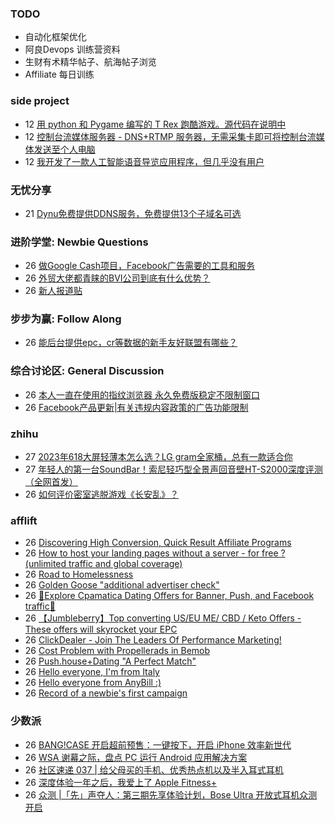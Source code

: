 ### TODO
-  自动化框架优化
-  阿良Devops 训练营资料
-  生财有术精华帖子、航海帖子浏览
-  Affiliate 每日训练

### side project
<!-- sideproject:START -->
-  12 [用 python 和 Pygame 编写的 T Rex 跑酷游戏。源代码在说明中](https://www.youtube.com/watch?v=pZySIXSelCA)
-  12 [控制台流媒体服务器 - DNS+RTMP 服务器，无需采集卡即可将控制台流媒体发送至个人电脑](https://github.com/Aioros/console-streaming-server)
-  12 [我开发了一款人工智能语音导览应用程序，但几乎没有用户](https://www.reddit.com/r/SideProject/comments/18gpp0e/ive_built_an_ai_audio_tour_app_but_have_almost_no/)<!-- sideproject:END -->


### 无忧分享
<!-- ruyo:START -->
-  21 [Dynu免费提供DDNS服务，免费提供13个子域名可选](https://51.ruyo.net/18625.html)<!-- ruyo:END -->

### 进阶学堂: Newbie Questions
<!-- advertcn1:START -->
-  26 [做Google Cash项目，Facebook广告需要的工具和服务](https://www.advertcn.com/thread-114464-1-1.html)
-  26 [外贸大佬都青睐的BVI公司到底有什么优势？](https://www.advertcn.com/thread-114463-1-1.html)
-  26 [新人报道贴](https://www.advertcn.com/thread-114462-1-1.html)<!-- advertcn1:END -->

### 步步为赢: Follow Along
<!-- advertcn2:START -->
-  26 [能后台提供epc，cr等数据的新手友好联盟有哪些？](https://www.advertcn.com/thread-114470-1-1.html)<!-- advertcn2:END -->

### 综合讨论区: General Discussion
<!-- advertcn3:START -->
-  26 [本人一直在使用的指纹浏览器 永久免费版稳定不限制窗口](https://www.advertcn.com/thread-114467-1-1.html)
-  26 [Facebook产品更新|有关违规内容政策的广告功能限制](https://www.advertcn.com/thread-114465-1-1.html)<!-- advertcn3:END -->


### zhihu
<!-- zhihu:START -->
-  27 [2023年618大屏轻薄本怎么选？LG gram全家桶，总有一款适合你](http://zhuanlan.zhihu.com/p/632641888?utm_campaign=rss&utm_medium=rss&utm_source=rss&utm_content=title)
-  27 [年轻人的第一台SoundBar！索尼轻巧型全景声回音壁HT-S2000深度评测（全网首发）](http://zhuanlan.zhihu.com/p/630990296?utm_campaign=rss&utm_medium=rss&utm_source=rss&utm_content=title)
-  26 [如何评价密室逃脱游戏《长安乱》？](http://www.zhihu.com/question/563950552/answer/3045961312?utm_campaign=rss&utm_medium=rss&utm_source=rss&utm_content=title)<!-- zhihu:END -->

### afflift
<!-- afflift:START -->
-  26 [Discovering High Conversion, Quick Result Affiliate Programs](https://afflift.com/f/threads/discovering-high-conversion-quick-result-affiliate-programs.12870/)
-  26 [How to host your landing pages without a server - for free ? &lpar;unlimited traffic and global coverage&rpar;](https://afflift.com/f/threads/how-to-host-your-landing-pages-without-a-server-for-free-unlimited-traffic-and-global-coverage.10527/)
-  26 [Road to Homelessness](https://afflift.com/f/threads/road-to-homelessness.12858/)
-  26 [Golden Goose &quot;additional advertiser check&quot;](https://afflift.com/f/threads/golden-goose-additional-advertiser-check.12872/)
-  26 [🔸Explore Cpamatica Dating Offers for Banner, Push, and Facebook traffic🔸](https://afflift.com/f/threads/%F0%9F%94%B8explore-cpamatica-dating-offers-for-banner-push-and-facebook-traffic%F0%9F%94%B8.12868/)
-  26 [【Jumbleberry】Top converting US/EU ME/ CBD / Keto Offers - These offers will skyrocket your EPC](https://afflift.com/f/threads/%E3%80%90jumbleberry%E3%80%91top-converting-us-eu-me-cbd-keto-offers-these-offers-will-skyrocket-your-epc.12642/)
-  26 [ClickDealer - Join The Leaders Of Performance Marketing!](https://afflift.com/f/threads/clickdealer-join-the-leaders-of-performance-marketing.2440/)
-  26 [Cost Problem with Propellerads in Bemob](https://afflift.com/f/threads/cost-problem-with-propellerads-in-bemob.12865/)
-  26 [Push.house+Dating &quot;A Perfect Match&quot;](https://afflift.com/f/threads/push-house-dating-a-perfect-match.12866/)
-  26 [Hello everyone, I&#39;m from Italy](https://afflift.com/f/threads/hello-everyone-im-from-italy.10595/)
-  26 [Hello everyone from AnyBill :&rpar;](https://afflift.com/f/threads/hello-everyone-from-anybill.12864/)
-  26 [Record of a newbie&#39;s first campaign](https://afflift.com/f/threads/record-of-a-newbies-first-campaign.12826/)<!-- afflift:END -->

### 少数派
<!-- sspai:START -->
-  26 [BANG!CASE 开启超前预售：一键按下，开启 iPhone 效率新世代](https://sspai.com/post/87559)
-  26 [WSA 谢幕之际，盘点 PC 运行 Android 应用解决方案](https://sspai.com/prime/story/wsa-alternatives)
-  26 [社区速递 037 | 给父母买的手机、优秀热点机以及半入耳式耳机](https://sspai.com/post/87563)
-  26 [深度体验一年之后，我爱上了 Apple Fitness+](https://sspai.com/post/87413)
-  26 [众测 |「先」声夺人：第三期先享体验计划，Bose Ultra 开放式耳机众测开启](https://sspai.com/post/86965)<!-- sspai:END -->
